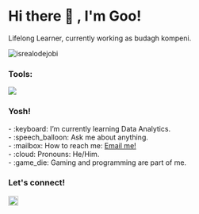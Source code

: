 # <summary><strong>Hi there :wave: , I'm Goo!</strong></summary>
Lifelong Learner, currently working as budagh kompeni.
<p align="left"> <img src="https://komarev.com/ghpvc/?username=goonesmile&label=Profile%20views&color=0e75b6&style=flat" alt="isrealodejobi" />
</p>

### <summary><strong>Tools:</strong></summary>
<p>
    <img src="https://img.shields.io/badge/Text%20Editor-Visual%20Studio%20Code-blue?&logo=visual%20studio%20code&logoColor=blue" />
</p>

### <summary><strong>Yosh!</strong></summary>
<p>
    - :keyboard: I’m currently learning Data Analytics. </br>
    - :speech_balloon: Ask me about anything.</br>
    - :mailbox: How to reach me: <a href="mailto:rafif180507@gmail.com">Email me!</a>  </br>
    - :cloud: Pronouns: He/Him. </br>
    - :game_die: Gaming and programming are part of me. </br>
<p>
 
### <summary><strong>Let's connect!</strong></summary>
<a href="https://www.instagram.com/mrafifar_/">
  <img align="left" alt="Goo's Instagram" width="20px" src="https://simpleicons.now.sh/instagram/495f7e" />
</a>
